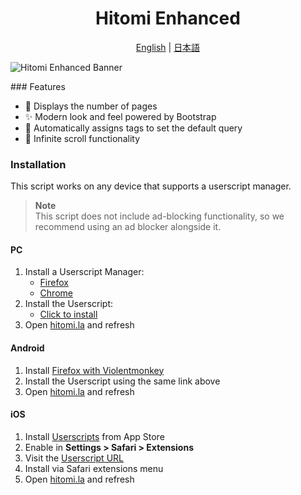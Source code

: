 <div align="center">
  <h1>Hitomi Enhanced</h1>
  <p>
    <a href="#english-version-eng" onclick="showSection('eng')">English</a> | 
    <a href="#日本語版-jp" onclick="showSection('jp')">日本語</a>
  </p>
</div>

![Hitomi Enhanced Banner](https://i.imgur.com/OUUI72L.png)

<div id="english-version-eng" class="language-section">
  ### Features

  - 📃 Displays the number of pages
  - ✨ Modern look and feel powered by Bootstrap
  - 📌 Automatically assigns tags to set the default query
  - 🔄 Infinite scroll functionality

  ### Installation

  This script works on any device that supports a userscript manager.

  > **Note**  
  > This script does not include ad-blocking functionality, so we recommend using an ad blocker alongside it.

  #### PC
  1. Install a Userscript Manager:
     - [Firefox](https://addons.mozilla.org/en-US/firefox/addon/violentmonkey/)
     - [Chrome](https://chromewebstore.google.com/detail/violentmonkey/jinjaccalgkegednnccohejagnlnfdag)
  2. Install the Userscript:
     - [Click to install](https://gist.github.com/tttt369/f454a78a0ca65abee84cec7f155d9e4e/raw/c782142df0b0ec10d9bcf83a32b5051e10fcfc0f/my-script.user.js)
  3. Open [hitomi.la](https://hitomi.la) and refresh

  #### Android
  1. Install [Firefox with Violentmonkey](https://addons.mozilla.org/en-US/firefox/addon/violentmonkey/)
  2. Install the Userscript using the same link above
  3. Open [hitomi.la](https://hitomi.la) and refresh

  #### iOS
  1. Install [Userscripts](https://itunes.apple.com/us/app/userscripts/id1463298887) from App Store
  2. Enable in **Settings > Safari > Extensions**
  3. Visit the [Userscript URL](https://gist.github.com/tttt369/f454a78a0ca65abee84cec7f155d9e4e/raw/c782142df0b0ec10d9bcf83a32b5051e10fcfc0f/my-script.user.js)
  4. Install via Safari extensions menu
  5. Open [hitomi.la](https://hitomi.la) and refresh
</div>

<div id="日本語版-jp" class="language-section" style="display: none;">
  ## 日本語版 (jp)

  ### 機能

  - 📃 ページ数を表示します
  - ✨ Bootstrapを使用したモダンなデザイン
  - 📌 デフォルトクエリを自動でタグ付け
  - 🔄 無限スクロール機能

  ### インストール

  このスクリプトはユーザースクリプトマネージャ対応デバイスで動作します。

  > **注意**  
  > 広告ブロック機能は含まれていないため、広告ブロッカーの併用を推奨します

  #### PC
  1. ユーザースクリプトマネージャをインストール:
     - [Firefox版](https://addons.mozilla.org/ja/firefox/addon/violentmonkey/)
     - [Chrome版](https://chromewebstore.google.com/detail/violentmonkey/jinjaccalgkegednnccohejagnlnfdag)
  2. スクリプトをインストール:
     - [こちらからインストール](https://gist.github.com/tttt369/f454a78a0ca65abee84cec7f155d9e4e/raw/c782142df0b0ec10d9bcf83a32b5051e10fcfc0f/my-script.user.js)
  3. [hitomi.la](https://hitomi.la)を開きページ更新

  #### Android
  1. [FirefoxにViolentmonkey](https://addons.mozilla.org/ja/firefox/addon/violentmonkey/)をインストール
  2. 上記と同じリンクからスクリプトをインストール
  3. [hitomi.la](https://hitomi.la)を開きページ更新

  #### iOS
  1. App Storeから[Userscripts](https://itunes.apple.com/jp/app/userscripts/id1463298887)をインストール
  2. **設定 > Safari > 拡張機能**で有効化
  3. [スクリプトURL](https://gist.github.com/tttt369/f454a78a0ca65abee84cec7f155d9e4e/raw/c782142df0b0ec10d9bcf83a32b5051e10fcfc0f/my-script.user.js)にアクセス
  4. Safari拡張機能メニューからインストール
  5. [hitomi.la](https://hitomi.la)を開きページ更新
</div>

<script>
  function showSection(lang) {
    const engSection = document.getElementById('english-version-eng');
    const jpSection = document.getElementById('日本語版-jp');
    
    if (lang === 'eng') {
      engSection.style.display = 'block';
      jpSection.style.display = 'none';
    } else if (lang === 'jp') {
      engSection.style.display = 'none';
      jpSection.style.display = 'block';
    }
  }

  // Default to English on page load
  window.onload = function() {
    showSection('eng');
  };
</script>
